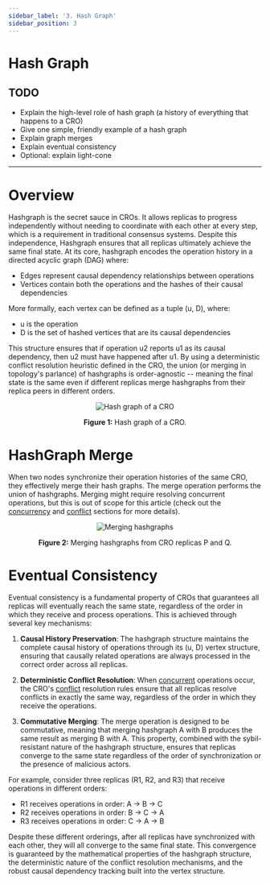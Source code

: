 ```yaml
---
sidebar_label: '3. Hash Graph'
sidebar_position: 3
---
```


# Hash Graph

## TODO
- Explain the high-level role of hash graph (a history of everything that happens to a CRO)
- Give one simple, friendly example of a hash graph
- Explain graph merges
- Explain eventual consistency
- Optional: explain light-cone

---
# Overview

Hashgraph is the secret sauce in CROs. It allows replicas to progress independently without needing to coordinate with each other at every step, which is a requirement in traditional consensus systems. Despite this independence, Hashgraph ensures that all replicas ultimately achieve the same final state. At its core, hashgraph encodes the operation history in a directed acyclic graph (DAG) where:
- Edges represent causal dependency relationships between operations
- Vertices contain both the operations and the hashes of their causal dependencies

More formally, each vertex can be defined as a tuple (u, D), where:
- u is the operation
- D is the set of hashed vertices that are its causal dependencies

This structure ensures that if operation u2 reports u1 as its causal dependency, then u2 must have happened after u1. By using a deterministic conflict resolution heuristic defined in the CRO, the union (or merging in topology's parlance) of hashgraphs is order-agnostic -- meaning the final state is the same even if different replicas merge hashgraphs from their replica peers in different orders.

<div align="center">
  
![Hash graph of a CRO](/img/hashgraph_new.png)

**Figure 1:** Hash graph of a CRO.
</div>


# HashGraph Merge
When two nodes synchronize their operation histories of the same CRO, they effectively merge their hash graphs. The merge operation performs the union of hashgraphs. Merging might require resolving concurrent operations, but this is out of scope for this article (check out the [concurrency](./concurrency.md) and [conflict](./conflict.md) sections for more details).

<div align="center">

![Merging hashgraphs](/img/hashgraph_merge.png)

**Figure 2:** Merging hashgraphs from CRO replicas P and Q.
</div>

# Eventual Consistency

Eventual consistency is a fundamental property of CROs that guarantees all replicas will eventually reach the same state, regardless of the order in which they receive and process operations. This is achieved through several key mechanisms:

1. **Causal History Preservation**: The hashgraph structure maintains the complete causal history of operations through its (u, D) vertex structure, ensuring that causally related operations are always processed in the correct order across all replicas.

2. **Deterministic Conflict Resolution**: When [concurrent](./concurrency.md) operations occur, the CRO's [conflict](./conflict.md) resolution rules ensure that all replicas resolve conflicts in exactly the same way, regardless of the order in which they receive the operations.

3. **Commutative Merging**: The merge operation is designed to be commutative, meaning that merging hashgraph A with B produces the same result as merging B with A. This property, combined with the sybil-resistant nature of the hashgraph structure, ensures that replicas converge to the same state regardless of the order of synchronization or the presence of malicious actors.

For example, consider three replicas (R1, R2, and R3) that receive operations in different orders:
- R1 receives operations in order: A -> B -> C
- R2 receives operations in order: B -> C -> A
- R3 receives operations in order: C -> A -> B

Despite these different orderings, after all replicas have synchronized with each other, they will all converge to the same final state. This convergence is guaranteed by the mathematical properties of the hashgraph structure, the deterministic nature of the conflict resolution mechanisms, and the robust causal dependency tracking built into the vertex structure.